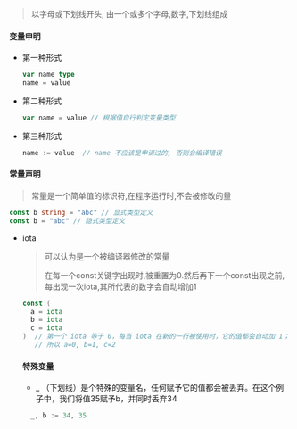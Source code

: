 > 以字母或下划线开头, 由一个或多个字母,数字,下划线组成

#### 变量申明 

* 第一种形式

  ```go
  var name type
  name = value 
  ```

* 第二种形式

  ```go
  var name = value // 根据值自行判定变量类型
  ```

* 第三种形式

  ```go
  name := value  // name 不应该是申请过的, 否则会编译错误 
  ```

####  常量声明

> 常量是一个简单值的标识符,在程序运行时,不会被修改的量

```go
const b string = "abc" // 显式类型定义 
const b = "abc" // 隐式类型定义 
```

* iota 

  > 可以认为是一个被编译器修改的常量
  >
  > 在每一个const关键字出现时,被重置为0.然后再下一个const出现之前,每出现一次iota,其所代表的数字会自动增加1

  ```go
  const (
  	a = iota
  	b = iota
  	c = iota
  )  // 第一个 iota 等于 0，每当 iota 在新的一行被使用时，它的值都会自动加 1；
     // 所以 a=0, b=1, c=2 
  ```
  
  #### 特殊变量
  * _ （下划线）是个特殊的变量名，任何赋予它的值都会被丢弃。在这个例子中，我们将值35赋予b，并同时丢弃34
  ```go
    _, b := 34, 35
  ```
